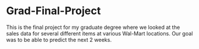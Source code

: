 # Grad-Final-Project
This is the final project for my graduate degree where we looked at the sales data for several different items at various Wal-Mart locations. Our goal was to be able to predict the next 2 weeks.
